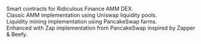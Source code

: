 Smart contracts for Ridiculous Finance AMM DEX.  
Classic AMM implementation using Uniswap liquidity pools.  
Liquidity mining implementation using PancakeSwap farms.   
Enhanced with Zap implementation from PancakeSwap inspired by Zapper & Beefy.
